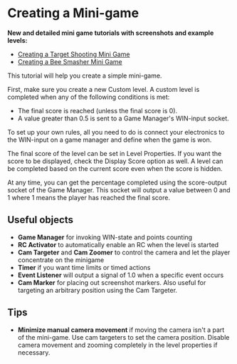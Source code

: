 # Creating a Mini-game
**New and detailed mini game tutorials with screenshots and example levels:**

* [Creating a Target Shooting Mini Game](Creating_A_Target_Shooting_Minigame)
* [Creating a Bee Smasher Mini Game](Creating_A_Bee_Smasher_Minigame)

This tutorial will help you create a simple mini-game.

First, make sure you create a new Custom level. A custom level is completed when any of the following conditions is met:

* The final score is reached (unless the final score is 0).
* A value greater than 0.5 is sent to a Game Manager's WIN-input socket.

To set up your own rules, all you need to do is connect your electronics to the WIN-input on a game manager and define when the game is won.

The final score of the level can be set in Level Properties. If you want the score to be displayed, check the Display Score option as well. A level can be completed based on the current score even when the score is hidden.

At any time, you can get the percentage completed using the score-output socket of the Game Manager. This socket will output a value between 0 and 1 where 1 means the player has reached the final score.

## Useful objects
* **Game Manager** for invoking WIN-state and points counting
* **RC Activator** to automatically enable an RC when the level is started
* **Cam Targeter** and **Cam Zoomer** to control the camera and let the player concentrate on the minigame
* **Timer** if you want time limits or timed actions
* **Event Listener** will output a signal of 1.0 when a specific event occurs
* **Cam Marker** for placing out screenshot markers. Also useful for targeting an arbitrary position using the Cam Targeter.

## Tips
* **Minimize manual camera movement** if moving the camera isn't a part of the mini-game. Use cam targeters to set the camera position. Disable camera movement and zooming completely in the level properties if necessary.